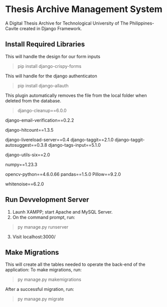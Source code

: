 # Thesis Archive Management System
A Digital Thesis Archive for Technological University of The Philippines- Cavite created in Django Framework.

## Install Required Libraries
This will handle the design for our form inputs
> pip install django-crispy-forms

This will handle for the django authenticaton
> pip install django-allauth

This plugin automatically removes the file from the local folder when deleted from the database.
> django-cleanup==6.0.0

django-email-verification==0.2.2

django-hitcount==1.3.5

django-livereload-server==0.4
django-taggit==2.1.0
django-taggit-autosuggest==0.3.8
django-tags-input==5.1.0

django-utils-six==2.0

numpy==1.23.3

opencv-python==4.6.0.66
pandas==1.5.0
Pillow==9.2.0

whitenoise==6.2.0

## Run Devvelopment Server
1. Launh XAMPP; start Apache and MySQL Server.
2. On the command prompt, run:
> py manage.py runserver
3. Visit localhost:3000/

## Make Migrations
This will create all the tables needed to operate the back-end of the application:
To make migrations, run:
> py manage.py makemigrations

After a successful migration, run:
> py manage.py migrate



